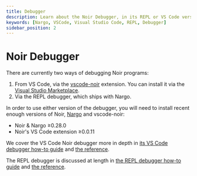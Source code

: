 ```yaml
---
title: Debugger
description: Learn about the Noir Debugger, in its REPL or VS Code versions.
keywords: [Nargo, VSCode, Visual Studio Code, REPL, Debugger]
sidebar_position: 2
---
```


# Noir Debugger

There are currently two ways of debugging Noir programs:

1. From VS Code, via the [vscode-noir](https://github.com/noir-lang/vscode-noir) extension. You can install it via the [Visual Studio Marketplace](https://marketplace.visualstudio.com/items?itemName=noir-lang.vscode-noir).
2. Via the REPL debugger, which ships with Nargo.

In order to use either version of the debugger, you will need to install recent enough versions of Noir, [Nargo](../getting_started/noir_installation.md) and vscode-noir:

- Noir & Nargo ≥0.28.0
- Noir's VS Code extension ≥0.0.11

We cover the VS Code Noir debugger more in depth in [its VS Code debugger how-to guide](../how_to/debugger/debugging_with_vs_code.md) and [the reference](../reference/debugger/debugger_vscode.md).

The REPL debugger is discussed at length in [the REPL debugger how-to guide](../how_to/debugger/debugging_with_the_repl.md) and [the reference](../reference/debugger/debugger_repl.md).
